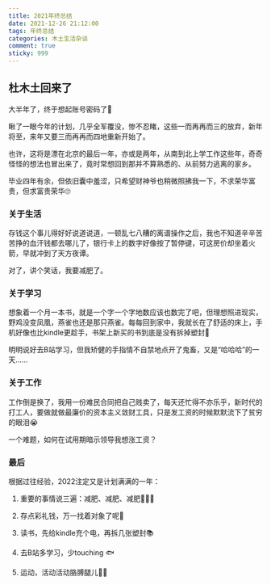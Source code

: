 ```yaml
---
title: 2021年终总结
date: 2021-12-26 21:12:00
tags: 年终总结
categories: 木土生活杂谈
comment: true
sticky: 999
---
```


## 杜木土回来了

大半年了，终于想起账号密码了🙇

瞅了一眼今年的计划，几乎全军覆没，惨不忍睹，这些一而再再而三的放弃，新年将至，来年又要三而再再而四地重新开始了。

也许，这将是漂在北京的最后一年，亦或是两年，从南到北上学工作这些年，奇奇怪怪的想法也冒出来了，竟时常想回到那并不算熟悉的、从前努力逃离的家乡。

毕业四年有余，但依旧囊中羞涩，只希望财神爷也稍微照拂我一下，不求荣华富贵，但求富贵荣华🙄

### 关于生活

存钱这个事儿得好好说道说道，一顿乱七八糟的离谱操作之后，我也不知道辛辛苦苦挣的血汗钱都去哪儿了，银行卡上的数字好像按了暂停键，可这房价却坐着火箭，早就冲到了天方夜谭。

对了，讲个笑话，我要减肥了。

### 关于学习

想象着一个月一本书，就是一个字一个字地数应该也数完了吧，但理想照进现实，野鸡没变凤凰，燕雀也还是那只燕雀。每每回到家中，我就长在了舒适的床上，手机好像也比kindle更趁手，书架上新买的书到底是没有拆掉塑封🤣

明明说好去B站学习，但我矫健的手指情不自禁地点开了鬼畜，又是“哈哈哈”的一天……

### 关于工作

工作倒是换了，我用一份难民合同把自己贱卖了，每天还忙得不亦乐乎，新时代的打工人，要做就做最廉价的资本主义敛财工具，只是发工资的时候默默流下了贫穷的眼泪😭

一个难题，如何在试用期暗示领导我想涨工资？

### 最后

根据过往经验，2022注定又是计划满满的一年：

1. 重要的事情说三遍：减肥、减肥、减肥🏃🏻‍♀️

2. 存点彩礼钱，万一找着对象了呢👰

3. 读书，先给kindle充个电，再拆几张塑封📚

4. 去B站多学习，少touching 🐟

5. 运动，活动活动胳膊腿儿🦵🏻